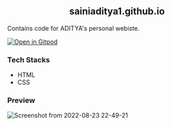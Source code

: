 <h2 align="center"> sainiaditya1.github.io</h2>

Contains code for ADITYA's personal webiste.

[![Open in Gitpod](https://gitpod.io/button/open-in-gitpod.svg)](https://gitpod.io/#https://github.com/Pradumnasaraf/Pradumnasaraf.github.io)

### Tech Stacks
- HTML
- CSS



### Preview
![Screenshot from 2022-08-23 22-49-21](https://user-images.githubusercontent.com/114948505/201462156-0f30ee53-59ce-4c11-a919-40c8bd4f4fd7.png)
